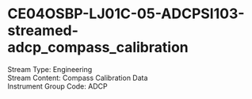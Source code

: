 # CE04OSBP-LJ01C-05-ADCPSI103-streamed-adcp_compass_calibration

Stream Type: Engineering<br>
Stream Content: Compass Calibration Data<br>
Instrument Group Code: ADCP<br>
